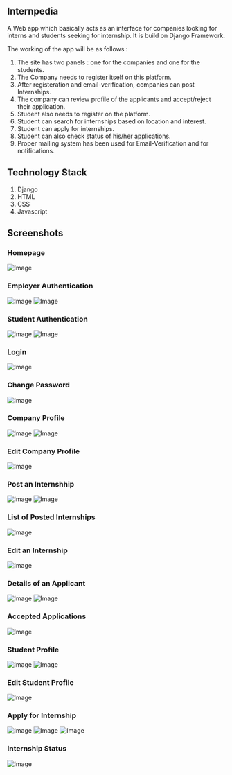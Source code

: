 ## Internpedia
A Web app which basically acts as an interface for companies looking for interns and students seeking for internship.
It is build on Django Framework.

The working of the app will be as follows : 
1. The site has two panels : one for the companies and one for the students.
2. The Company needs to register itself on this platform. 
3. After registeration and email-verification, companies can post Internships.
4. The company can review profile of the applicants and accept/reject their application.
5. Student also needs to register on the platform.
6. Student can search for internships based on location and interest.
7. Student can apply for internships.
8. Student can also check status of his/her applications.
9. Proper mailing system has been used for Email-Verification and for notifications.

## Technology Stack
1. Django
2. HTML
3. CSS
4. Javascript

## Screenshots

### Homepage

![Image](/screenshots/homepage.png)

### Employer Authentication

![Image](/screenshots/register_as_company1.png)
![Image](/screenshots/register_as_company2.png)

### Student Authentication

![Image](/screenshots/register_as_student1.png)
![Image](/screenshots/register_as_student2.png)

### Login

![Image](/screenshots/login.png)

### Change Password

![Image](/screenshots/change_password.png)

### Company Profile

![Image](/screenshots/company_profile1.png)
![Image](/screenshots/company_profile2.png)

### Edit Company Profile

![Image](/screenshots/edit_company_profile.png)

### Post an Internshhip

![Image](/screenshots/post_an_internship1.png)
![Image](/screenshots/post_an_internship2.png)

### List of Posted Internships

![Image](/screenshots/posted_internships.png)

### Edit an Internship

![Image](/screenshots/edit_an_internship.png)

### Details of an Applicant

![Image](/screenshots/details_of_an_application1.png)
![Image](/screenshots/details_of_an_application2.png)

### Accepted Applications

![Image](/screenshots/List_of_accepted_applications.png)


### Student Profile

![Image](/screenshots/student_profile1.png)
![Image](/screenshots/student_profile2.png)

### Edit Student Profile
![Image](/screenshots/edit_student_profile.png)

### Apply for Internship

![Image](/screenshots/filter_internships.png)
![Image](/screenshots/list_of_internships.png)
![Image](/screenshots/apply_for_internship.png)

### Internship Status

![Image](/screenshots/application_status.png)




